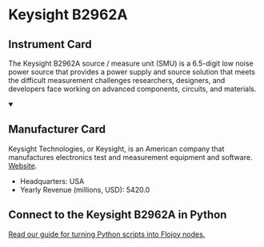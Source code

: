 
# Keysight B2962A

## Instrument Card

The Keysight B2962A source / measure unit (SMU) is a 6.5-digit low noise power source that provides a power supply and source solution that meets the difficult measurement challenges researchers, designers, and developers face working on advanced components, circuits, and materials.

<details open>
<summary><h2>Manufacturer Card</h2></summary>

Keysight Technologies, or Keysight, is an American company that manufactures electronics test and measurement equipment and software. <a href="https://www.keysight.com/us/en/home.html">Website</a>.

<ul>
  <li>Headquarters: USA</li>
  <li>Yearly Revenue (millions, USD): 5420.0</li>
</ul>
</details>

## Connect to the Keysight B2962A in Python

[Read our guide for turning Python scripts into Flojoy nodes.](https://docs.flojoy.ai/custom-nodes/creating-custom-node/)


